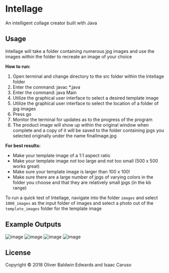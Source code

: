 # Intellage

An intelligent collage creator built with Java

## Usage

Intellage will take a folder containing numerous jpg images and use the images within the folder to recreate an image of your choice

**How to run:**
1. Open terminal and change directory to the src folder within the Intellage folder
2. Enter the command: javac *.java
3. Enter the command: java Main
4. Utilize the graphical user interface to select a desired template image 
5. Utilize the graphical user interface to select the location of a folder of jpg images
6. Press go
7. Monitor the terminal for updates as to the progress of the program
8. The product image will show up within the original window when complete and a copy of it will be saved to the folder containing jpgs you selected originally under the name finalImage.jpg

**For best results:**
- Make your template image of a 1:1 aspect ratio
- Make your template image not too large and not too small (500 x 500 works great)
- Make sure your template image is larger than 100 x 100!
- Make sure there are a large number of jpgs of varying colors in the folder you choose and that they are relatively small jpgs (in the kb range)

To run a quick test of Intellage, navigate into the folder `images` and select `1000_images` as the input folder of images and select a photo out of the `template_images` folder for the template image 


## Example Outputs 
![image](example_creations/afghangirl_lowres.jpg)
![image](example_creations/isaac_lowres.jpg)
![image](example_creations/sarah_lowres.jpg)
![image](example_creations/sam_lowres.jpg)

## License

Copyright © 2018 Oliver Baldwin Edwards and Isaac Caruso


